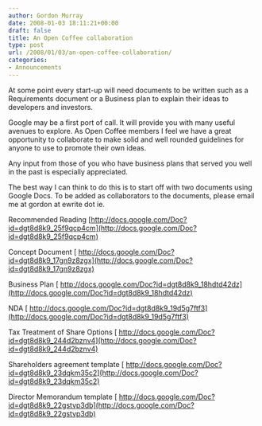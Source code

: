```yaml
---
author: Gordon Murray
date: 2008-01-03 18:11:21+00:00
draft: false
title: An Open Coffee collaboration
type: post
url: /2008/01/03/an-open-coffee-collaboration/
categories:
- Announcements
---
```


At some point every start-up will need documents to be written such as a Requirements document or a Business plan to explain their ideas to developers and investors.


Google may be a first port of call. It will provide you with many useful avenues to explore. As Open Coffee members I feel we have a great opportunity to collaborate to make solid and well rounded guidelines for anyone to use to promote their own ideas.




Any input from those of you who have business plans that served you well in the past is especially appreciated.




The best way I can think to do this is to start off with two documents using Google Docs. To be added as collaborators to the documents, please email me at gordon at ewrite dot ie.





Recommended Reading
[http://docs.google.com/Doc?id=dgt8d8k9_25f9qcp4cm](http://docs.google.com/Doc?id=dgt8d8k9_25f9qcp4cm)

Concept Document
[ http://docs.google.com/Doc?id=dgt8d8k9_17gn9z8zgx](http://docs.google.com/Doc?id=dgt8d8k9_17gn9z8zgx)

Business Plan
[ http://docs.google.com/Doc?id=dgt8d8k9_18hdtd42dz](http://docs.google.com/Doc?id=dgt8d8k9_18hdtd42dz)

NDA
[ http://docs.google.com/Doc?id=dgt8d8k9_19d5g7ftf3](http://docs.google.com/Doc?id=dgt8d8k9_19d5g7ftf3)

Tax Treatment of Share Options
[ http://docs.google.com/Doc?id=dgt8d8k9_244d2bznv4](http://docs.google.com/Doc?id=dgt8d8k9_244d2bznv4)

Shareholders agreement template
[ http://docs.google.com/Doc?id=dgt8d8k9_23dqkm35c2](http://docs.google.com/Doc?id=dgt8d8k9_23dqkm35c2)

Director Memorandum template
[ http://docs.google.com/Doc?id=dgt8d8k9_22gstvp3db](http://docs.google.com/Doc?id=dgt8d8k9_22gstvp3db)


 




 
